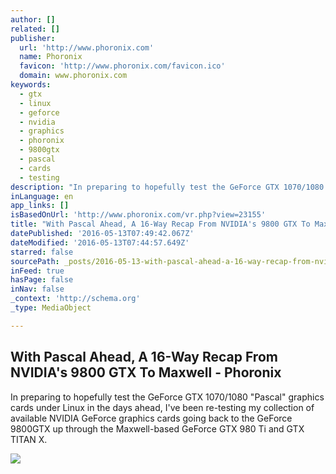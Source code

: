 ```yaml
---
author: []
related: []
publisher:
  url: 'http://www.phoronix.com'
  name: Phoronix
  favicon: 'http://www.phoronix.com/favicon.ico'
  domain: www.phoronix.com
keywords:
  - gtx
  - linux
  - geforce
  - nvidia
  - graphics
  - phoronix
  - 9800gtx
  - pascal
  - cards
  - testing
description: "In preparing to hopefully test the GeForce GTX 1070/1080 \"Pascal\" graphics cards under Linux in the days ahead, I've been re-testing my collection of available NVIDIA GeForce graphics cards going back to the GeForce 9800GTX up through the Maxwell-based GeForce GTX 980 Ti and GTX TITAN X."
inLanguage: en
app_links: []
isBasedOnUrl: 'http://www.phoronix.com/vr.php?view=23155'
title: "With Pascal Ahead, A 16-Way Recap From NVIDIA's 9800 GTX To Maxwell - Phoronix"
datePublished: '2016-05-13T07:49:42.067Z'
dateModified: '2016-05-13T07:44:57.649Z'
starred: false
sourcePath: _posts/2016-05-13-with-pascal-ahead-a-16-way-recap-from-nvidias-9800-gtx-to.md
inFeed: true
hasPage: false
inNav: false
_context: 'http://schema.org'
_type: MediaObject

---
```

<article style=""><h1>With Pascal Ahead, A 16-Way Recap From NVIDIA's 9800 GTX To Maxwell - Phoronix</h1><p>In preparing to hopefully test the GeForce GTX 1070/1080 "Pascal" graphics cards under Linux in the days ahead, I've been re-testing my collection of available NVIDIA GeForce graphics cards going back to the GeForce 9800GTX up through the Maxwell-based GeForce GTX 980 Ti and GTX TITAN X.</p><img src="http://www.phoronix.net/image.php?id=16-9800gtx-gtx980&amp;image=980_gtx_1_med" /></article>